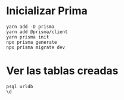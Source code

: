 # Inicializar Prima
```
yarn add -D prisma
yarn add @prisma/client
yarn prisma init
npx prisma generate
npx prisma migrate dev
```

# Ver las tablas creadas
```
psql urldb
\d
```
